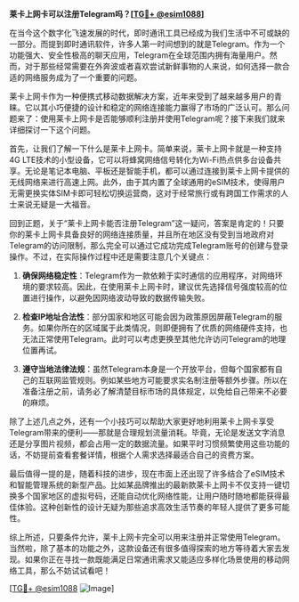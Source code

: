 **莱卡上网卡可以注册Telegram吗？[[TG💪+ @esim1088](https://t.me/s/esim1088)]**

在当今这个数字化飞速发展的时代，即时通讯工具已经成为我们生活中不可或缺的一部分。而提到即时通讯软件，许多人第一时间想到的就是Telegram。作为一个功能强大、安全性极高的聊天应用，Telegram在全球范围内拥有海量用户。然而，对于那些经常需要在外奔波或者喜欢尝试新鲜事物的人来说，如何选择一款合适的网络服务成为了一个重要的问题。

莱卡上网卡作为一种便携式移动数据解决方案，近年来受到了越来越多用户的青睐。它以其小巧便捷的设计和稳定的网络连接能力赢得了市场的广泛认可。那么问题来了：使用莱卡上网卡是否能够顺利注册并使用Telegram呢？接下来我们就来详细探讨一下这个问题。

首先，让我们了解一下什么是莱卡上网卡。简单来说，莱卡上网卡就是一种支持4G LTE技术的小型设备，它可以将蜂窝网络信号转化为Wi-Fi热点供多台设备共享。无论是笔记本电脑、平板还是智能手机，都可以通过连接到莱卡上网卡提供的无线网络来进行高速上网。此外，由于其内置了全球通用的eSIM技术，使得用户无需更换实体SIM卡即可轻松切换运营商，这对于经常旅行或有跨国工作需求的人士来说无疑是一大福音。

回到正题，关于“莱卡上网卡能否注册Telegram”这一疑问，答案是肯定的！只要你的莱卡上网卡具备良好的网络连接质量，并且所在地区没有受到当地政府对Telegram的访问限制，那么完全可以通过它成功完成Telegram账号的创建与登录操作。不过，在实际操作过程中还是需要注意几个关键点：

1. **确保网络稳定性**：Telegram作为一款依赖于实时通信的应用程序，对网络环境的要求较高。因此，在使用莱卡上网卡时，建议优先选择信号强度较高的位置进行操作，以避免因网络波动导致的数据传输失败。
   
2. **检查IP地址合法性**：部分国家和地区可能会因为政策原因屏蔽Telegram的服务。如果你所在的区域属于此类情况，则即便拥有了优质的网络硬件支持，也无法正常使用Telegram。此时可以考虑更换至其他允许访问Telegram的地理位置再试。

3. **遵守当地法律法规**：虽然Telegram本身是一个开放平台，但每个国家都有自己的互联网监管规则。例如某些地方可能要求实名制注册等额外步骤。所以在准备注册之前，请务必了解清楚目标市场的具体规定，以免给自己带来不必要的麻烦。

除了上述几点之外，还有一个小技巧可以帮助大家更好地利用莱卡上网卡享受Telegram带来的便利——那就是合理规划流量消耗。毕竟，无论是发送文字消息还是分享图片视频，都会占用一定的数据流量。如果平时习惯频繁使用这些功能的话，不妨提前查看套餐详情，根据个人需求选择最适合自己的资费方案。

最后值得一提的是，随着科技的进步，现在市面上还出现了许多结合了eSIM技术和智能管理系统的新型产品。比如某品牌推出的最新款莱卡上网卡不仅支持一键切换多个国家地区的虚拟号码，还能自动优化网络性能，让用户随时随地都能获得最佳体验。这种创新性的设计无疑为那些追求高效生活节奏的年轻人提供了更多可能性。

综上所述，只要条件允许，莱卡上网卡完全可以用来注册并正常使用Telegram。当然啦，除了基本的功能之外，这款设备还有很多值得探索的地方等待着大家去发现。如果你正在寻找一款既能满足日常通讯需求又能适应多样化场景使用的移动网络工具，那么不妨试试看吧！

[[TG💪+ @esim1088](https://t.me/s/esim1088) ![Image](https://i.postimg.cc/4NQfJmqS/Snipaste-2025-05-13-00-14-12.png)]